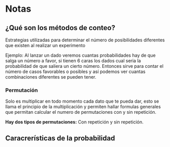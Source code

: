 # Notas
## ¿Qué son los métodos de conteo?
Estrategias utilizadas para determinar el número de posibilidades diferentes que existen al realizar un experimento

Ejemplo: Al lanzar un dado veremos cuantas probabilidades hay de que salga un número a favor, si tienen 6 caras los dados cual seria la
probabilidad de que saliera un cierto número. Entonces sirve para contar el número de casos favorables o posibles y así podemos ver cuantas combinaciones diferentes se pueden tener.

### Permutación
Solo es multiplicar en todo momento cada dato que te pueda dar, esto se
llama el principio de la multiplicación y permiten hallar formulas generales que permitan calcular el numero de permutaciones con y sin repetición.

**Hay dos tipos de permutaciones:** Con repetición y sin repetición.


## Caracrerísticas de la probabilidad
